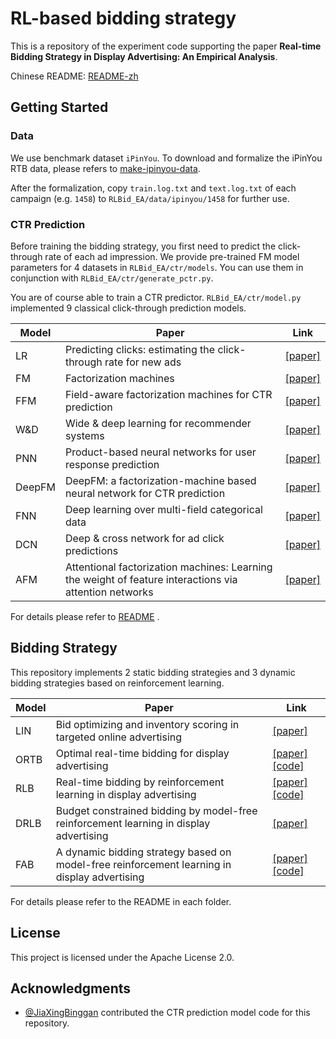 # RL-based bidding strategy

This is a repository of the experiment code supporting the paper **Real-time Bidding Strategy in Display Advertising: An Empirical Analysis**.

Chinese README: [README-zh](https://github.com/hzn666/RLBid_EA/blob/master/README-zh.MD)

## Getting Started

### Data
We use benchmark dataset `iPinYou`. To download and  formalize the iPinYou RTB data, please refers to [make-ipinyou-data](https://github.com/wnzhang/make-ipinyou-data).

After the formalization, copy `train.log.txt` and `text.log.txt` of each campaign (e.g. `1458`) to `RLBid_EA/data/ipinyou/1458` for further use.
### CTR Prediction

Before training the bidding strategy, you first need to predict the click-through rate of each ad impression. We provide pre-trained FM model parameters for 4 datasets in `RLBid_EA/ctr/models`. You can use them in conjunction with `RLBid_EA/ctr/generate_pctr.py`.

You are of course able to train a CTR predictor. `RLBid_EA/ctr/model.py`  implemented 9 classical click-through prediction models.

| Model  | Paper                                                        | Link                                                                       |
| ------ | ------------------------------------------------------------ |----------------------------------------------------------------------------|
| LR     | Predicting clicks: estimating the click-through rate for new ads | [\[paper\]](https://dl.acm.org/doi/abs/10.1145/1242572.1242643)            |
| FM     | Factorization machines                                       | [\[paper\]](https://ieeexplore.ieee.org/abstract/document/5694074/)        |
| FFM    | Field-aware factorization machines for CTR prediction        | [\[paper\]](https://dl.acm.org/doi/abs/10.1145/2959100.2959134)            |
| W&D    | Wide & deep learning for recommender systems                 | [\[paper\]](https://dl.acm.org/doi/abs/10.1145/2988450.2988454)            |
| PNN    | Product-based neural networks for user response prediction   | [\[paper\]](https://ieeexplore.ieee.org/abstract/document/7837964/)        |
| DeepFM | DeepFM: a factorization-machine based neural network for CTR prediction | [\[paper\]](https://arxiv.org/abs/1703.04247)                              |
| FNN    | Deep learning over multi-field categorical data              | [\[paper\]](https://link.springer.com/chapter/10.1007/978-3-319-30671-1_4) |
| DCN    | Deep & cross network for ad click predictions                | [\[paper\]](https://dl.acm.org/doi/abs/10.1145/3124749.3124754)            |
| AFM    | Attentional factorization machines: Learning the weight of feature interactions via attention networks | [\[paper\]](https://arxiv.org/abs/1708.04617)                              |

For details please refer to [README]() .

## Bidding Strategy

This repository implements 2 static bidding strategies and 3 dynamic bidding strategies based on reinforcement learning.

| Model | Paper                                                        | Link                                                                                                                       |
| ----- | ------------------------------------------------------------ |----------------------------------------------------------------------------------------------------------------------------|
| LIN   | Bid optimizing and inventory scoring in targeted online advertising | [\[paper\]](https://dl.acm.org/doi/abs/10.1145/2339530.2339655)                                                            |
| ORTB  | Optimal real-time bidding for display advertising            | [\[paper\]](https://dl.acm.org/doi/abs/10.1145/2623330.2623633) [\[code\]](https://github.com/wnzhang/rtbarbitrage)        |
| RLB   | Real-time bidding by reinforcement learning in display advertising | [\[paper\]](https://dl.acm.org/doi/abs/10.1145/3018661.3018702) [\[code\]](https://github.com/han-cai/rlb-dp)              |
| DRLB  | Budget constrained bidding by model-free reinforcement learning in display advertising | [\[paper\]](https://dl.acm.org/doi/abs/10.1145/3269206.3271748)                                                            |
| FAB   | A dynamic bidding strategy based on model-free reinforcement learning in display advertising | [\[paper\]](https://ieeexplore.ieee.org/abstract/document/9258910/) [\[code\]](https://github.com/JiaXingBinggan/FAB_expr) |

For details please refer to the README in each folder.

## License

This project is licensed under the Apache License 2.0.
## Acknowledgments

*  [@JiaXingBinggan](https://github.com/JiaXingBinggan) contributed the CTR prediction model code for this repository.

